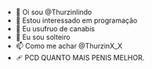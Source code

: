 - 👋 Oi sou @Thurzinlindo
- 👀 Estou interessado em programação
- 🌱 Eu usufruo de canabis 
- 💞️ Eu sou solteiro 
- 📫 Como me achar @ThurzinX_X
- 🩹  PCD
QUANTO MAIS PENIS MELHOR.
